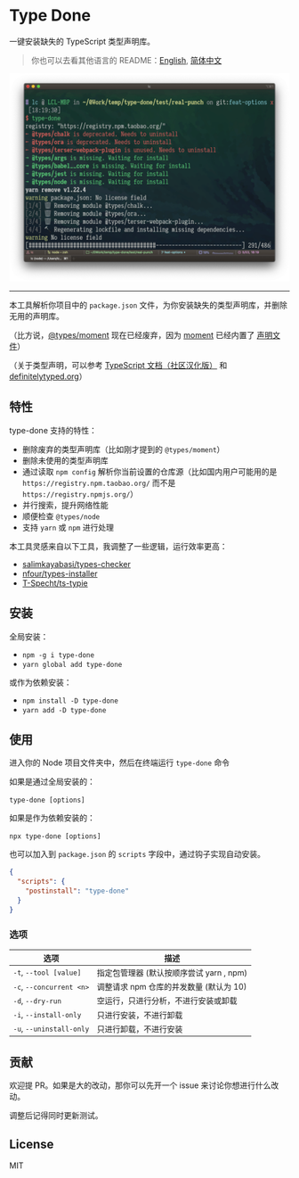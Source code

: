 # Type Done

一键安装缺失的 TypeScript 类型声明库。

> 你也可以去看其他语言的 README：[English](./README.md), [简体中文](./README.zh-hans.md)

![type-done overview](https://raw.githubusercontent.com/seognil-lab/type-done/master/screenshots/type-done-overview.png)

---

本工具解析你项目中的 `package.json` 文件，为你安装缺失的类型声明库，并删除无用的声明库。

（比方说，[@types/moment](https://www.npmjs.com/package/@types/moment) 现在已经废弃，因为 [moment](https://github.com/moment/moment) 已经内置了 [声明文件](https://github.com/moment/moment/blob/develop/moment.d.ts)）

（关于类型声明，可以参考 [TypeScript 文档（社区汉化版）](https://zhongsp.gitbook.io/typescript-handbook/introduction) 和 [definitelytyped.org](http://definitelytyped.org/)）

## 特性

type-done 支持的特性：

- 删除废弃的类型声明库（比如刚才提到的 `@types/moment`）
- 删除未使用的类型声明库
- 通过读取 `npm config` 解析你当前设置的仓库源（比如国内用户可能用的是 `https://registry.npm.taobao.org/` 而不是 `https://registry.npmjs.org/`）
- 并行搜索，提升网络性能
- 顺便检查 `@types/node`
- 支持 `yarn` 或 `npm` 进行处理

本工具灵感来自以下工具，我调整了一些逻辑，运行效率更高：

- [salimkayabasi/types-checker](https://github.com/salimkayabasi/types-checker)
- [nfour/types-installer](https://github.com/nfour/types-installer)
- [T-Specht/ts-typie](https://github.com/T-Specht/ts-typie)

## 安装

全局安装：

- `npm -g i type-done`
- `yarn global add type-done`

或作为依赖安装：

- `npm install -D type-done`
- `yarn add -D type-done`

## 使用

进入你的 Node 项目文件夹中，然后在终端运行 `type-done` 命令

如果是通过全局安装的：

`type-done [options]`

如果是作为依赖安装的：

`npx type-done [options]`

也可以加入到 `package.json` 的 `scripts` 字段中，通过钩子实现自动安装。

```json
{
  "scripts": {
    "postinstall": "type-done"
  }
}
```

### 选项

| 选项                     | 描述                                     |
| ------------------------ | ---------------------------------------- |
| `-t`, `--tool [value]`   | 指定包管理器 (默认按顺序尝试 yarn , npm) |
| `-c`, `--concurrent <n>` | 调整请求 npm 仓库的并发数量 (默认为 10)  |
| `-d`, `--dry-run`        | 空运行，只进行分析，不进行安装或卸载     |
| `-i`, `--install-only`   | 只进行安装，不进行卸载                   |
| `-u`, `--uninstall-only` | 只进行卸载，不进行安装                   |

## 贡献

欢迎提 PR。如果是大的改动，那你可以先开一个 issue 来讨论你想进行什么改动。

调整后记得同时更新测试。

## License

MIT
